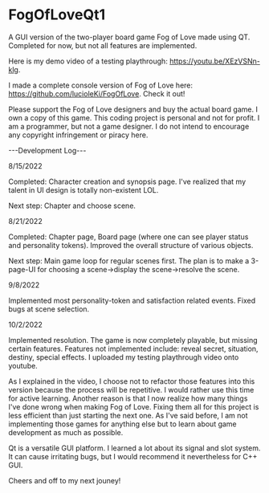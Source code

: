 # FogOfLoveQt1
A GUI version of the two-player board game Fog of Love made using QT. Completed for now, but not all features are implemented.

Here is my demo video of a testing playthrough: https://youtu.be/XEzVSNn-klg.

I made a complete console version of Fog of Love here: https://github.com/lucioleKi/FogOfLove. Check it out!

Please support the Fog of Love designers and buy the actual board game. I own a copy of this game. This coding project is personal and not for profit. I am a programmer, but not a game designer. I do not intend to encourage any copyright infringement or piracy here.

---Development Log---

8/15/2022

Completed: Character creation and synopsis page. I've realized that my talent in UI design is totally non-existent LOL.

Next step: Chapter and choose scene.

8/21/2022

Completed: Chapter page, Board page (where one can see player status and personality tokens). Improved the overall structure of various objects.

Next step: Main game loop for regular scenes first. The plan is to make a 3-page-UI for choosing a scene->display the scene->resolve the scene.

9/8/2022

Implemented most personality-token and satisfaction related events. Fixed bugs at scene selection.

10/2/2022

Implemented resolution. The game is now completely playable, but missing certain features. Features not implemented include: reveal secret, situation, destiny, special effects. I uploaded my testing playthrough video onto youtube. 

As I explained in the video, I choose not to refactor those features into this version because the process will be repetitive. I would rather use this time for active learning. Another reason is that I now realize how many things I've done wrong when making Fog of Love. Fixing them all for this project is less efficient than just starting the next one. As I've said before, I am not implementing those games for anything else but to learn about game development as much as possible. 

Qt is a versatile GUI platform. I learned a lot about its signal and slot system. It can cause irritating bugs, but I would recommend it nevertheless for C++ GUI. 

Cheers and off to my next jouney!
